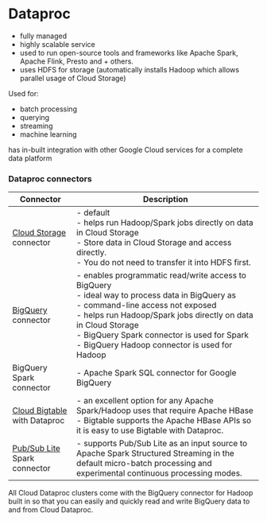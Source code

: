 
# Dataproc

- fully managed
- highly scalable service
- used to run open-source tools and frameworks like Apache Spark, Apache Flink, Presto and + others.
- uses HDFS for storage (automatically installs Hadoop which allows parallel usage of Cloud Storage)

Used for:
- batch processing
- querying
- streaming
- machine learning

has in-built integration with other Google Cloud services for a complete data platform


### Dataproc connectors

| Connector                                   | Description                                                                                                                                                                                                                                                                                                   |
| ------------------------------------------- | ------------------------------------------------------------------------------------------------------------------------------------------------------------------------------------------------------------------------------------------------------------------------------------------------------------- |
| [Cloud Storage](cloud-storage.md) connector | - default<br>- helps run Hadoop/Spark jobs directly on data in Cloud Storage <br>- Store data in Cloud Storage and access directly. <br>- You do not need to transfer it into HDFS first.                                                                                                                     |
| [BigQuery](bigquery) connector              | - enables programmatic read/write access to BigQuery<br>- ideal way to process data in BigQuery as <br>- command-line access not exposed<br>- helps run Hadoop/Spark jobs directly on data in Cloud Storage<br>- BigQuery Spark connector is used for Spark<br>- BigQuery Hadoop connector is used for Hadoop |
| BigQuery Spark connector                    | - Apache Spark SQL connector for Google BigQuery                                                                                                                                                                                                                                                              |
| [Cloud Bigtable](bigtable) with Dataproc    | - an excellent option for any Apache Spark/Hadoop uses that require Apache HBase<br>- Bigtable supports the Apache HBase APIs so it is easy to use Bigtable with Dataproc.                                                                                                                                    |
| [Pub/Sub Lite](pub-sub.md) Spark connector  | -  supports Pub/Sub Lite as an input source to Apache Spark Structured Streaming in the default micro-batch processing and experimental continuous processing modes.                                                                                                                                          |

All Cloud Dataproc clusters come with the BigQuery connector for Hadoop built in so that you can easily and quickly read and write BigQuery data to and from Cloud Dataproc.

